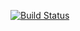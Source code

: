 [![Build Status](https://cloud.drone.io/api/badges/davisvansant/auth0/status.svg)](https://cloud.drone.io/davisvansant/auth0)
